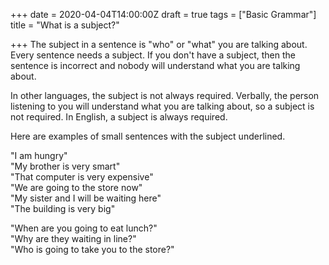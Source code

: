 +++
date = 2020-04-04T14:00:00Z
draft = true
tags = ["Basic Grammar"]
title = "What is a subject?"

+++
The subject in a sentence is "who" or "what" you are talking about. Every sentence needs a subject. If you don't have a subject, then the sentence is incorrect and nobody will understand what you are talking about.  
  
In other languages, the subject is not always required. Verbally, the person listening to you will understand what you are talking about, so a subject is not required. In English, a subject is always required.  
  
Here are examples of small sentences with the subject underlined.  
  
"I am hungry"  
"My brother is very smart"  
"That computer is very expensive"  
"We are going to the store now"  
"My sister and I will be waiting here"  
"The building is very big"  
  
  
"When are you going to eat lunch?"  
"Why are they waiting in line?"  
"Who is going to take you to the store?"